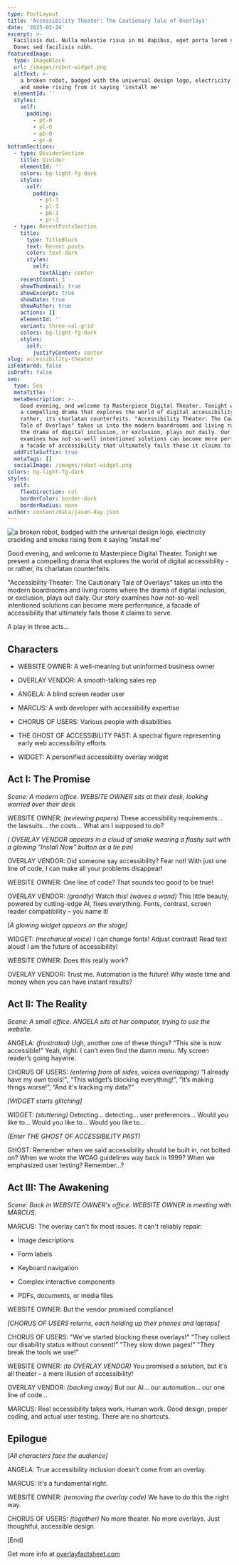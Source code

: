 ```yaml
---
type: PostLayout
title: 'Accessibility Theater: The Cautionary Tale of Overlays'
date: '2025-02-24'
excerpt: >-
  Facilisis dui. Nulla molestie risus in mi dapibus, eget porta lorem semper.
  Donec sed facilisis nibh.
featuredImage:
  type: ImageBlock
  url: /images/robot-widget.png
  altText: >-
    a broken robot, badged with the universal design logo, electricity crackling
    and smoke rising from it saying 'install me'
  elementId: ''
  styles:
    self:
      padding:
        - pt-0
        - pl-0
        - pb-0
        - pr-0
bottomSections:
  - type: DividerSection
    title: Divider
    elementId: ''
    colors: bg-light-fg-dark
    styles:
      self:
        padding:
          - pt-3
          - pl-3
          - pb-3
          - pr-3
  - type: RecentPostsSection
    title:
      type: TitleBlock
      text: Recent posts
      color: text-dark
      styles:
        self:
          textAlign: center
    recentCount: 3
    showThumbnail: true
    showExcerpt: true
    showDate: true
    showAuthor: true
    actions: []
    elementId: ''
    variant: three-col-grid
    colors: bg-light-fg-dark
    styles:
      self:
        justifyContent: center
slug: accessibility-theater
isFeatured: false
isDraft: false
seo:
  type: Seo
  metaTitle: ''
  metaDescription: >-
    Good evening, and welcome to Masterpiece Digital Theater. Tonight we present
    a compelling drama that explores the world of digital accessibility - or
    rather, its charlatan counterfeits. "Accessibility Theater: The Cautionary
    Tale of Overlays" takes us into the modern boardrooms and living rooms where
    the drama of digital inclusion, or exclusion, plays out daily. Our story
    examines how not-so-well intentioned solutions can become mere performance,
    a facade of accessibility that ultimately fails those it claims to serve.
  addTitleSuffix: true
  metaTags: []
  socialImage: /images/robot-widget.png
colors: bg-light-fg-dark
styles:
  self:
    flexDirection: col
    borderColor: border-dark
    borderRadius: none
author: content/data/jason-day.json
---
```

![a broken robot, badged with the universal design logo, electricity crackling and smoke rising from it saying 'install me'](/images/robot-widget.png)

Good evening, and welcome to Masterpiece Digital Theater. Tonight we present a compelling drama that explores the world of digital accessibility - or rather, its charlatan counterfeits. 

"Accessibility Theater: The Cautionary Tale of Overlays" takes us into the modern boardrooms and living rooms where the drama of digital inclusion, or exclusion, plays out daily. Our story examines how not-so-well intentioned solutions can become mere performance, a facade of accessibility that ultimately fails those it claims to serve.



A play in three acts...

## Characters

*   WEBSITE OWNER: A well-meaning but uninformed business owner

*   OVERLAY VENDOR: A smooth-talking sales rep

*   ANGELA: A blind screen reader user

*   MARCUS: A web developer with accessibility expertise

*   CHORUS OF USERS: Various people with disabilities

*   THE GHOST OF ACCESSIBILITY PAST: A spectral figure representing early web accessibility efforts

*   WIDGET: A personified accessibility overlay widget

## Act I: The Promise

*Scene: A modern office. WEBSITE OWNER sits at their desk, looking worried over their desk*

WEBSITE OWNER: *(reviewing papers)* These accessibility requirements... the lawsuits... the costs... What am I supposed to do?

*( OVERLAY VENDOR appears in a cloud of smoke wearing a flashy suit with a glowing "Install Now" button as a tie pin)*

OVERLAY VENDOR: Did someone say accessibility? Fear not! With just one line of code, I can make all your problems disappear!

WEBSITE OWNER: One line of code? That sounds too good to be true!

OVERLAY VENDOR: *(grandly)* Watch this! *(waves a wand)* This little beauty, powered by cutting-edge AI, fixes everything. Fonts, contrast, screen reader compatibility – you name it!

*\[A glowing widget appears on the stage]*

WIDGET: *(mechanical voice)* I can change fonts! Adjust contrast! Read text aloud! I am the future of accessibility!

WEBSITE OWNER: Does this really work?

OVERLAY VENDOR: Trust me. Automation is the future! Why waste time and money when you can have instant results?

## Act II: The Reality

*Scene: A small office. ANGELA sits at her computer, trying to use the website.*

ANGELA: *(frustrated)* Ugh, another one of these things? “This site is now accessible!” Yeah, right. I can’t even find the damn menu. My screen reader’s going haywire.

CHORUS OF USERS: *(entering from all sides, voices overlapping)* “I already have my own tools!”**,** “This widget’s blocking everything!”, “It’s making things worse!”, “And it's tracking my data?”

*\[WIDGET starts glitching]*

WIDGET: *(stuttering)* Detecting... detecting... user preferences... Would you like to... Would you like to... Would you like to...

*(Enter THE GHOST OF ACCESSIBILITY PAST)*

GHOST: Remember when we said accessibility should be built in, not bolted on? When we wrote the WCAG guidelines way back in 1999? When we emphasized user testing? Remember...?

## Act III: The Awakening

*Scene: Back in WEBSITE OWNER's office. WEBSITE OWNER is meeting with MARCUS.*

MARCUS: The overlay can't fix most issues. It can't reliably repair:

*   Image descriptions

*   Form labels

*   Keyboard navigation

*   Complex interactive components

*   PDFs, documents, or media files

WEBSITE OWNER: But the vendor promised compliance!

*\[CHORUS OF USERS returns, each holding up their phones and laptops]*

CHORUS OF USERS: "We've started blocking these overlays!" "They collect our disability status without consent!" "They slow down pages!" "They break the tools we use!"

WEBSITE OWNER: *(to OVERLAY VENDOR)* You promised a solution, but it's all theater – a mere illusion of accessibility!

OVERLAY VENDOR: *(backing away)* But our AI... our automation... our one line of code...

MARCUS: Real accessibility takes work. Human work. Good design, proper coding, and actual user testing. There are no shortcuts.

## Epilogue

*\[All characters face the audience]*

ANGELA: True accessibility inclusion doesn’t come from an overlay.

MARCUS: It's a fundamental right.

WEBSITE OWNER: *(removing the overlay code)* We have to do this the right way.

CHORUS OF USERS: *(together)* No more theater. No more overlays. Just thoughtful, accessible design.

\[End]

Get more info at [overlayfactsheet.com](https://overlayfactsheet.com/)
